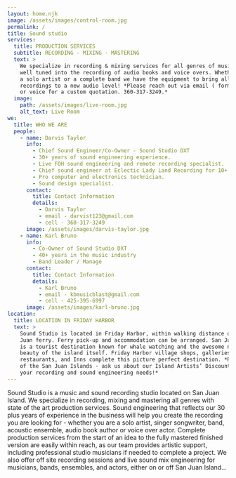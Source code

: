 ```yaml
---
layout: home.njk
image: /assets/images/control-room.jpg
permalink: /
title: Sound studio
services:
  title: PRODUCTION SERVICES
  subtitle: RECORDING - MIXING - MASTERING
  text: >
    We specialize in recording & mixing services for all genres of music. We're
    well tuned into the recording of audio books and voice overs. Whether you're
    a solo artist or a complete band we have the equipment to bring all of your
    recordings to a new audio level! *Please reach out via email ( form below )
    or voice for a custom quotation. 360-317-3249.*
  image:
    path: /assets/images/live-room.jpg
    alt_text: Live Room
we:
  title: WHO WE ARE
  people:
    - name: Darvis Taylor
      info:
        - Chief Sound Engineer/Co-Owner - Sound Studio DXT
        - 30+ years of sound engineering experience.
        - Live FOH sound engineering and remote recording specialist.
        - Chief sound engineer at Eclectic Lady Land Recording for 10+ years.
        - Pro computer and electronics technician.
        - Sound design specialist.
      contact:
        title: Contact Information
        details:
          - Darvis Taylor
          - email - darvist123@gmail.com
          - cell - 360-317-3249
      image: /assets/images/darvis-taylor.jpg
    - name: Karl Bruno
      info:
        - Co-Owner of Sound Studio DXT
        - 40+ years in the music industry
        - Band Leader / Manage
      contact:
        title: Contact Information
        details:
          - Karl Bruno
          - email - kbmusicblast@gmail.com
          - cell - 425-395-6997
      image: /assets/images/karl-bruno.jpg
location:
  title: LOCATION IN FRIDAY HARBOR
  text: >
    Sound Studio is located in Friday Harbor, within walking distance of the San
    Juan ferry. Ferry pick-up and accommodation can be arranged. San Juan Island
    is a tourist destination known for whale watching and the awesome natural
    beauty of the island itself. Friday Harbor village shops, galleries,
    restaurants, and Inns complete this picture perfect destination. *Residents
    of the San Juan Islands - ask us about our Island Artists’ Discount for all
    your recording and sound engineering needs!*
---
```


Sound Studio is a music and sound recording studio located on San Juan Island. We specialize in recording, mixing and mastering all genres with state of the art production services. Sound engineering that reflects our 30 plus years of experience in the business will help you create the recording you are looking for - whether you are a solo artist, singer songwriter, band, acoustic ensemble, audio book author or voice over actor. Complete production services from the start of an idea to the fully mastered finished version are easily within reach, as our team provides artistic support, including professional studio musicians if needed to complete a project. We also offer off site recording sessions and live sound mix engineering for musicians, bands, ensembles, and actors, either on or off San Juan Island...
